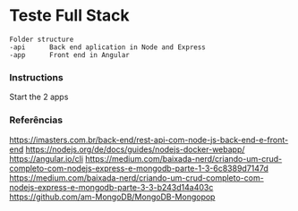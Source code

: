 # Teste Full Stack

```
Folder structure
-api      Back end aplication in Node and Express
-app      Front end in Angular
```

### Instructions
Start the 2 apps

### Referências

https://imasters.com.br/back-end/rest-api-com-node-js-back-end-e-front-end
https://nodejs.org/de/docs/guides/nodejs-docker-webapp/
https://angular.io/cli
https://medium.com/baixada-nerd/criando-um-crud-completo-com-nodejs-express-e-mongodb-parte-1-3-6c8389d7147d
https://medium.com/baixada-nerd/criando-um-crud-completo-com-nodejs-express-e-mongodb-parte-3-3-b243d14a403c
https://github.com/am-MongoDB/MongoDB-Mongopop